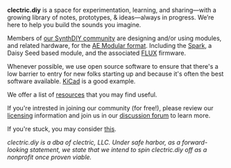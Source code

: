**clectric.diy** is a space for experimentation, learning, and sharing—with a growing library of notes, prototypes, & ideas—always in progress. We’re here to help you build the sounds you imagine.

Members of [our SynthDIY community](https://github.com/orgs/clectric-diy/discussions) are designing and/or using modules, and related hardware, for the [AE Modular format](resources/AE-Modular.md). Including the [Spark](https://clectric.diy/Spark-AE), a Daisy Seed based module, and the associated [FLUX](https://clectric.diy/FLUX) firmware.

Whenever possible, we use open source software to ensure that there's a low barrier to entry for new folks starting up and because it's often the best software available. [KiCad](tools/KiCad.md) is a good example.

We offer a list of [resources](resources) that you may find useful.

If you're intrested in joining our community (for free!), please review our [licensing](licensing) information and join us in our [discussion forum](https://github.com/orgs/clectric-diy/discussions) to learn more.

If you're stuck, you may consider [this](resources/DaS.md).

*clectric.diy is a dba of clectric, LLC. Under safe harbor, as a forward-looking statement, we state that we intend to spin clectric.diy off as a nonprofit once proven viable.*
